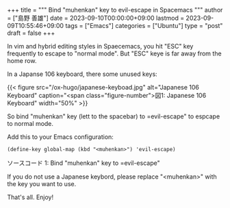 +++
title = """
  Bind "muhenkan" key to evil-escape in Spacemacs
  """
author = ["島野 善雄"]
date = 2023-09-10T00:00:00+09:00
lastmod = 2023-09-09T10:55:46+09:00
tags = ["Emacs"]
categories = ["Ubuntu"]
type = "post"
draft = false
+++

In vim and hybrid editing styles in Spaecemacs,
you hit "ESC" key frequently
to escape to "normal mode".
But "ESC" keye is far away from the home row.

In a Japanse 106 keyboard, there some unused keys:

{{< figure src="/ox-hugo/japanese-keyboad.jpg" alt="Japanese 106 Keyboard" caption="<span class=\"figure-number\">&#22259;1:  </span>Japanese 106 Keyboard" width="50%" >}}

So bind "muhenkan" key (lett to the spacebar)
to =evil-escape" to espcape to normal mode.

Add this to your Emacs configuration:

```emacs-lisp
(define-key global-map (kbd "<muhenkan>") 'evil-escape)
```
<div class="src-block-caption">
  <span class="src-block-number">ソースコード 1:</span>
  Bind "muhenkan" key to =evil-escape"
</div>

If you do not use a Japanese keybord,
please replace "&lt;muhenkan&gt;"
with the key you want to use.

That's all. Enjoy!
